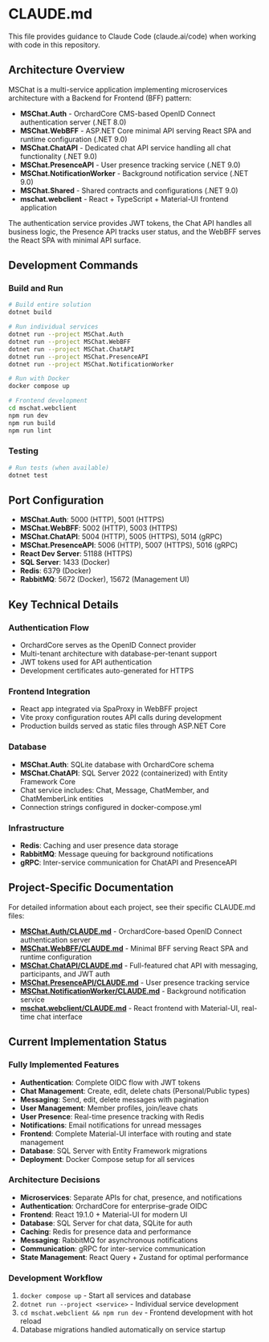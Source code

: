 # CLAUDE.md

This file provides guidance to Claude Code (claude.ai/code) when working with code in this repository.

## Architecture Overview

MSChat is a multi-service application implementing microservices architecture with a Backend for Frontend (BFF) pattern:

- **MSChat.Auth** - OrchardCore CMS-based OpenID Connect authentication server (.NET 8.0)
- **MSChat.WebBFF** - ASP.NET Core minimal API serving React SPA and runtime configuration (.NET 9.0)
- **MSChat.ChatAPI** - Dedicated chat API service handling all chat functionality (.NET 9.0)
- **MSChat.PresenceAPI** - User presence tracking service (.NET 9.0)
- **MSChat.NotificationWorker** - Background notification service (.NET 9.0)
- **MSChat.Shared** - Shared contracts and configurations (.NET 9.0)
- **mschat.webclient** - React + TypeScript + Material-UI frontend application

The authentication service provides JWT tokens, the Chat API handles all business logic, the Presence API tracks user status, and the WebBFF serves the React SPA with minimal API surface.

## Development Commands

### Build and Run
```bash
# Build entire solution
dotnet build

# Run individual services
dotnet run --project MSChat.Auth
dotnet run --project MSChat.WebBFF
dotnet run --project MSChat.ChatAPI
dotnet run --project MSChat.PresenceAPI
dotnet run --project MSChat.NotificationWorker

# Run with Docker
docker compose up

# Frontend development
cd mschat.webclient
npm run dev
npm run build
npm run lint
```

### Testing
```bash
# Run tests (when available)
dotnet test
```

## Port Configuration

- **MSChat.Auth**: 5000 (HTTP), 5001 (HTTPS)
- **MSChat.WebBFF**: 5002 (HTTP), 5003 (HTTPS)
- **MSChat.ChatAPI**: 5004 (HTTP), 5005 (HTTPS), 5014 (gRPC)
- **MSChat.PresenceAPI**: 5006 (HTTP), 5007 (HTTPS), 5016 (gRPC)
- **React Dev Server**: 51188 (HTTPS)
- **SQL Server**: 1433 (Docker)
- **Redis**: 6379 (Docker)
- **RabbitMQ**: 5672 (Docker), 15672 (Management UI)

## Key Technical Details

### Authentication Flow
- OrchardCore serves as the OpenID Connect provider
- Multi-tenant architecture with database-per-tenant support
- JWT tokens used for API authentication
- Development certificates auto-generated for HTTPS

### Frontend Integration
- React app integrated via SpaProxy in WebBFF project
- Vite proxy configuration routes API calls during development
- Production builds served as static files through ASP.NET Core

### Database
- **MSChat.Auth**: SQLite database with OrchardCore schema
- **MSChat.ChatAPI**: SQL Server 2022 (containerized) with Entity Framework Core
- Chat service includes: Chat, Message, ChatMember, and ChatMemberLink entities
- Connection strings configured in docker-compose.yml

### Infrastructure
- **Redis**: Caching and user presence data storage
- **RabbitMQ**: Message queuing for background notifications
- **gRPC**: Inter-service communication for ChatAPI and PresenceAPI

## Project-Specific Documentation

For detailed information about each project, see their specific CLAUDE.md files:

- **[MSChat.Auth/CLAUDE.md](MSChat.Auth/CLAUDE.md)** - OrchardCore-based OpenID Connect authentication server
- **[MSChat.WebBFF/CLAUDE.md](MSChat.WebBFF/CLAUDE.md)** - Minimal BFF serving React SPA and runtime configuration
- **[MSChat.ChatAPI/CLAUDE.md](MSChat.ChatAPI/CLAUDE.md)** - Full-featured chat API with messaging, participants, and JWT auth
- **[MSChat.PresenceAPI/CLAUDE.md](MSChat.PresenceAPI/CLAUDE.md)** - User presence tracking service
- **[MSChat.NotificationWorker/CLAUDE.md](MSChat.NotificationWorker/CLAUDE.md)** - Background notification service
- **[mschat.webclient/CLAUDE.md](mschat.webclient/CLAUDE.md)** - React frontend with Material-UI, real-time chat interface

## Current Implementation Status

### Fully Implemented Features
- **Authentication**: Complete OIDC flow with JWT tokens
- **Chat Management**: Create, edit, delete chats (Personal/Public types)
- **Messaging**: Send, edit, delete messages with pagination
- **User Management**: Member profiles, join/leave chats
- **User Presence**: Real-time presence tracking with Redis
- **Notifications**: Email notifications for unread messages
- **Frontend**: Complete Material-UI interface with routing and state management
- **Database**: SQL Server with Entity Framework migrations
- **Deployment**: Docker Compose setup for all services

### Architecture Decisions
- **Microservices**: Separate APIs for chat, presence, and notifications
- **Authentication**: OrchardCore for enterprise-grade OIDC
- **Frontend**: React 19.1.0 + Material-UI for modern UI
- **Database**: SQL Server for chat data, SQLite for auth
- **Caching**: Redis for presence data and performance
- **Messaging**: RabbitMQ for asynchronous notifications
- **Communication**: gRPC for inter-service communication
- **State Management**: React Query + Zustand for optimal performance

### Development Workflow
1. `docker compose up` - Start all services and database
2. `dotnet run --project <service>` - Individual service development
3. `cd mschat.webclient && npm run dev` - Frontend development with hot reload
4. Database migrations handled automatically on service startup